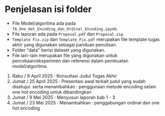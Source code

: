 # Penjelasan isi folder

* File Model/algoritma ada pada `TA_One_Hot_Encoding_dan_Ordinal_Encoding.ipynb`. 
* File laporan ada pada `Proposal.pdf` dan `Proposal.zip`.
* `Template Fix.zip` dan `Template_Fix.pdf` merupakan file template tugas akhir yang digunakan sebagai panduan penulisan.
* Folder "data" berisi dataset yang digunakan.
* File lain-lain merupakan file yang digunakan untuk percobaan/eksperimen dan referensi dalam pembuatan model/algoritma.


1. Rabu / 9 April 2025 :
Konsultasi Judul Tugas Akhir
2. Jumat / 25 April 2025 :
Presentasi awal terkait judul yang sudah disetujui. serta menambahkan : penggunaan metode encoding selain one hot encoding untuk dibandingkan
3. Jumat / 9 Mei 2025 :
Menyusun laporan bab 1 - 3
4. Jumat / 23 Mei 2025 :
Menambahkan : penggabungan ordinal dan one hot encoding

